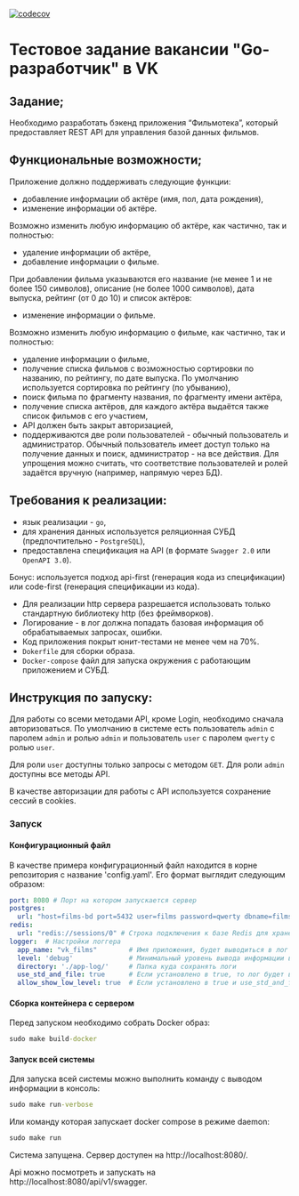 [![codecov](https://codecov.io/gh/ThCompiler/vk_film_test/graph/badge.svg?token=FKG6OZL39B)](https://codecov.io/gh/ThCompiler/vk_film_test)

# Тестовое задание вакансии "Go-разработчик" в VK

## Задание;

Необходимо разработать бэкенд приложения “Фильмотека”, который предоставляет REST API для управления базой данных фильмов.

## Функциональные возможности;

Приложение должно поддерживать следующие функции:

* добавление информации об актёре (имя, пол, дата рождения),
* изменение информации об актёре.

Возможно изменить любую информацию об актёре, как частично, так и полностью:

* удаление информации об актёре,
* добавление информации о фильме.

При добавлении фильма указываются его название (не менее 1 и не более 150 символов), описание (не более 1000 символов), дата выпуска, рейтинг (от 0 до 10) и список актёров:

* изменение информации о фильме.

Возможно изменить любую информацию о фильме, как частично, так и полностью:

* удаление информации о фильме,
* получение списка фильмов с возможностью сортировки по названию, по рейтингу, по дате выпуска. По умолчанию используется сортировка по рейтингу (по убыванию),
* поиск фильма по фрагменту названия, по фрагменту имени актёра,
* получение списка актёров, для каждого актёра выдаётся также список фильмов с его участием,
* API должен быть закрыт авторизацией,
* поддерживаются две роли пользователей - обычный пользователь и администратор. Обычный пользователь имеет доступ только на получение данных и поиск, администратор - на все действия. Для упрощения можно считать, что соответствие пользователей и ролей задаётся вручную (например, напрямую через БД).

## Требования к реализации:

* язык реализации - `go`,
* для хранения данных используется реляционная СУБД (предпочтительно - `PostgreSQL`),
* предоставлена спецификация на API (в формате `Swagger 2.0` или `OpenAPI 3.0`).

Бонус: используется подход api-first (генерация кода из спецификации) или code-first (генерация спецификации из кода).

* Для реализации http сервера разрешается использовать только стандартную библиотеку http (без фреймворков).
* Логирование - в лог должна попадать базовая информация об обрабатываемых запросах, ошибки.
* Код приложения покрыт юнит-тестами не менее чем на 70%.
* `Dokerfile` для сборки образа.
* `Docker-compose` файл для запуска окружения с работающим приложением и СУБД.

## Инструкция по запуску:

Для работы со всеми методами API, кроме Login, необходимо сначала авторизоваться. 
По умолчанию в системе есть пользователь `admin` с паролем `admin` и ролью `admin` и
пользователь `user` с паролем `qwerty` с ролью `user`. 

Для роли `user` доступны только запросы с методом `GET`. Для роли `admin` доступны все методы API.

В качестве авторизации для работы с API используется сохранение сессий в cookies.

### Запуск

#### Конфигурационный файл

В качестве примера конфигурационный файл находится в корне репозитория с название 'config.yaml'.
Его формат выглядит следующим образом:
```yaml
port: 8080 # Порт на котором запускается сервер
postgres:
  url: "host=films-bd port=5432 user=films password=qwerty dbname=films sslmode=disable" # Строка подключения к базе Postgres
redis:
  url: "redis://sessions/0" # Строка подключения к базе Redis для хранения сессий
logger:  # Настройки логгера
  app_name: "vk_films"        # Имя приложения, будет выводиться в лог
  level: 'debug'              # Минимальный уровень вывода информации в лог
  directory: './app-log/'     # Папка куда сохранять логи
  use_std_and_file: true      # Если установлено в true, то лог будет выводиться как в файл так и в stdErr
  allow_show_low_level: true  # Если установлено в true и use_std_and_file тоже true, то в stdErr будет выводиться лог всех уровней
```

#### Сборка контейнера с сервером

Перед запуском необходимо собрать Docker образ:

```cmd
sudo make build-docker
```

#### Запуск всей системы

Для запуска всей системы можно выполнить команду с выводом информации в консоль:

```cmd
sudo make run-verbose
```

Или команду которая запускает docker compose в режиме daemon:

```cmd
sudo make run
```

Система запущена. Сервер доступен на http://localhost:8080/.

Api можно посмотреть и запускать на http://localhost:8080/api/v1/swagger.

